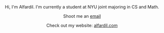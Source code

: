 <p align="center" > Hi, I'm Alfardil. I'm currently a student at NYU joint majoring in CS and Math. </p>
<p align="center" > Shoot me an <a href="mailto:aa11101@nyu.edu?"> email </a> </p>
<p align="center" "> Check out my website: <a href="http://alfardil.com/"> alfardil.com </a></p>

<img src="https://komarev.com/ghpvc/?username=your-github-username&style=flat-square&color=blue&abbreviated=true" alt=""/>
